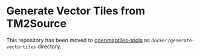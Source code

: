# Generate Vector Tiles from TM2Source

This repository has been moved to [openmaptiles-tools](https://github.com/openmaptiles/openmaptiles-tools) as `docker/generate-vectortiles` directory.
